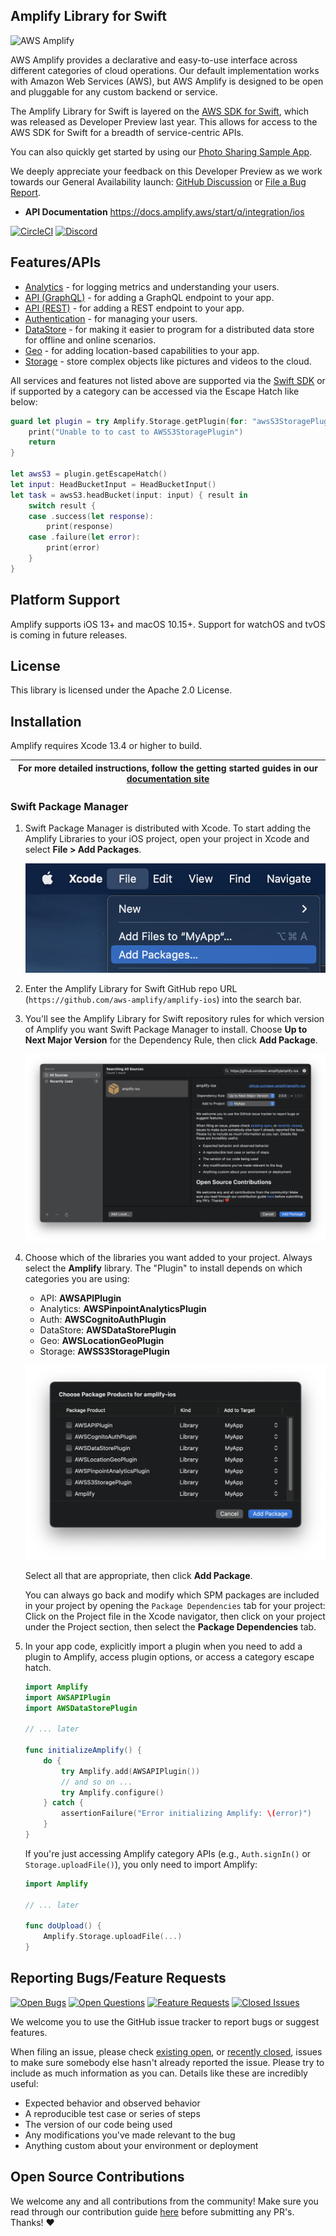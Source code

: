 ## Amplify Library for Swift
<img src="https://s3.amazonaws.com/aws-mobile-hub-images/aws-amplify-logo.png" alt="AWS Amplify" width="550" >

AWS Amplify provides a declarative and easy-to-use interface across different categories of cloud operations. Our default implementation works with Amazon Web Services (AWS), but AWS Amplify is designed to be open and pluggable for any custom backend or service.

The Amplify Library for Swift is layered on the [AWS SDK for Swift](https://aws.amazon.com/sdk-for-swift/), which was released as Developer Preview last year. This allows for access to the AWS SDK for Swift for a breadth of service-centric APIs.

You can also quickly get started by using our [Photo Sharing Sample App](https://github.com/aws-amplify/amplify-ios-samples/tree/dev-preview).

We deeply appreciate your feedback on this Developer Preview as we work towards our General Availability launch: [GitHub Discussion](https://github.com/aws-amplify/amplify-ios/discussions/categories/developer-preview) or [File a Bug Report](https://github.com/aws-amplify/amplify-ios/issues/new/choose).

- **API Documentation**
  https://docs.amplify.aws/start/q/integration/ios

[![CircleCI](https://circleci.com/gh/aws-amplify/amplify-ios.svg?style=shield)](https://circleci.com/gh/aws-amplify/amplify-ios)
[![Discord](https://img.shields.io/discord/308323056592486420?logo=discord)](https://discord.gg/jWVbPfC)

## Features/APIs

- [Analytics](https://docs.amplify.aws/lib/analytics/getting-started/q/platform/ios) - for logging metrics and understanding your users.
- [API (GraphQL)](https://docs.amplify.aws/lib/graphqlapi/getting-started/q/platform/ios) - for adding a GraphQL endpoint to your app.
- [API (REST)](https://docs.amplify.aws/lib/restapi/getting-started/q/platform/ios) - for adding a REST endpoint to your app.
- [Authentication](https://docs.amplify.aws/lib/auth/getting-started/q/platform/ios) - for managing your users.
- [DataStore](https://docs.amplify.aws/lib/datastore/getting-started/q/platform/ios) - for making it easier to program for a distributed data store for offline and online scenarios.
- [Geo](https://docs.amplify.aws/lib/geo/getting-started/q/platform/ios) - for adding location-based capabilities to your app.
- [Storage](https://docs.amplify.aws/lib/storage/getting-started/q/platform/ios) - store complex objects like pictures and videos to the cloud.

All services and features not listed above are supported via the [Swift SDK](https://github.com/awslabs/aws-sdk-swift) or if supported by a category can be accessed via the Escape Hatch like below:

```swift
guard let plugin = try Amplify.Storage.getPlugin(for: "awsS3StoragePlugin") as? AWSS3StoragePlugin else {
    print("Unable to to cast to AWSS3StoragePlugin")
    return
}

let awsS3 = plugin.getEscapeHatch()
let input: HeadBucketInput = HeadBucketInput()
let task = awsS3.headBucket(input: input) { result in
    switch result {
    case .success(let response):
        print(response)
    case .failure(let error):
        print(error)
    }
}
```

## Platform Support

Amplify supports iOS 13+ and macOS 10.15+. Support for watchOS and tvOS is coming in future releases.

## License

This library is licensed under the Apache 2.0 License. 

## Installation

Amplify requires Xcode 13.4 or higher to build.

| For more detailed instructions, follow the getting started guides in our [documentation site](https://docs.amplify.aws/lib/q/platform/ios)   |
|-------------------------------------------------|

### Swift Package Manager

1. Swift Package Manager is distributed with Xcode. To start adding the Amplify Libraries to your iOS project, open your project in Xcode and select **File > Add Packages**.

    ![Add package dependency](readme-images/spm-setup-01-add-package.png)

1. Enter the Amplify Library for Swift GitHub repo URL (`https://github.com/aws-amplify/amplify-ios`) into the search bar.

1. You'll see the Amplify Library for Swift repository rules for which version of Amplify you want Swift Package Manager to install. Choose **Up to Next Major Version** for the Dependency Rule, then click **Add Package**.

    ![Dependency version options](readme-images/spm-setup-02-amplify-repo-options.png)

1. Choose which of the libraries you want added to your project. Always select the **Amplify** library. The "Plugin" to install depends on which categories you are using:

    - API: **AWSAPIPlugin**
    - Analytics: **AWSPinpointAnalyticsPlugin**
    - Auth: **AWSCognitoAuthPlugin**
    - DataStore: **AWSDataStorePlugin**
    - Geo: **AWSLocationGeoPlugin**
    - Storage: **AWSS3StoragePlugin**

    ![Select dependencies](readme-images/spm-setup-03-select-dependencies.png)

    Select all that are appropriate, then click **Add Package**.

    You can always go back and modify which SPM packages are included in your project by opening the `Package Dependencies` tab for your project: Click on the Project file in the Xcode navigator, then click on your project under the Project section, then select the **Package Dependencies** tab.

1. In your app code, explicitly import a plugin when you need to add a plugin to Amplify, access plugin options, or access a category escape hatch.

    ```swift
    import Amplify
    import AWSAPIPlugin
    import AWSDataStorePlugin

    // ... later

    func initializeAmplify() {
        do {
            try Amplify.add(AWSAPIPlugin())
            // and so on ...
            try Amplify.configure()
        } catch {
            assertionFailure("Error initializing Amplify: \(error)")
        }
    }
    ```

    If you're just accessing Amplify category APIs (e.g., `Auth.signIn()` or `Storage.uploadFile()`), you only need to import Amplify:

    ```swift
    import Amplify

    // ... later

    func doUpload() {
        Amplify.Storage.uploadFile(...)
    }
    ```

## Reporting Bugs/Feature Requests

[![Open Bugs](https://img.shields.io/github/issues/aws-amplify/amplify-ios/bug?color=d73a4a&label=bugs)](https://github.com/aws-amplify/amplify-ios/issues?q=is%3Aissue+is%3Aopen+label%3Abug)
[![Open Questions](https://img.shields.io/github/issues/aws-amplify/amplify-ios/usage%20question?color=558dfd&label=questions)](https://github.com/aws-amplify/amplify-ios/issues?q=is%3Aissue+label%3A%22usage+question%22+is%3Aopen)
[![Feature Requests](https://img.shields.io/github/issues/aws-amplify/amplify-ios/feature%20request?color=ff9001&label=feature%20requests)](https://github.com/aws-amplify/amplify-ios/issues?q=is%3Aissue+label%3A%22feature+request%22+is%3Aopen+)
[![Closed Issues](https://img.shields.io/github/issues-closed/aws-amplify/amplify-ios?color=%2325CC00)](https://github.com/aws-amplify/amplify-ios/issues?q=is%3Aissue+is%3Aclosed+)

We welcome you to use the GitHub issue tracker to report bugs or suggest features.

When filing an issue, please check [existing open](https://github.com/aws-amplify/amplify-ios/issues), or [recently closed](https://github.com/aws-amplify/amplify-ios/issues?utf8=%E2%9C%93&q=is%3Aissue%20is%3Aclosed%20), issues to make sure somebody else hasn't already
reported the issue. Please try to include as much information as you can. Details like these are incredibly useful:

* Expected behavior and observed behavior
* A reproducible test case or series of steps
* The version of our code being used
* Any modifications you've made relevant to the bug
* Anything custom about your environment or deployment

## Open Source Contributions

We welcome any and all contributions from the community! Make sure you read through our contribution guide [here](./CONTRIBUTING.md) before submitting any PR's. Thanks! ♥️
